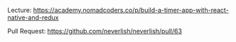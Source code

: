 Lecture: https://academy.nomadcoders.co/p/build-a-timer-app-with-react-native-and-redux

Pull Request: https://github.com/neverlish/neverlish/pull/63
